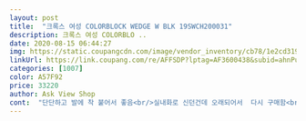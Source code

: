 ```yaml
---
layout: post 
title:  "크록스 여성 COLORBLOCK WEDGE W BLK 19SWCH200031" 
description: 크록스 여성 COLORBLO ..
date: 2020-08-15 06:44:27 
img: https://static.coupangcdn.com/image/vendor_inventory/cb78/1e2cd3199f5ffd9a2f3f9797cfaa678f251b8962a3597804d78a49876f39.jpg 
linkUrl: https://link.coupang.com/re/AFFSDP?lptag=AF3600438&subid=ahnPublicAsk&pageKey=42731180&itemId=154827153&vendorItemId=4709696862&traceid=V0-113-2c5ea5e7e9c965bb 
categories: [1007] 
color: A57F92 
price: 33220 
author: Ask View Shop 
cont:  "단단하고 발에 착 붙어서 좋음<br/>실내화로 신던건데 오래되어서  다시 구매함<br/>" 
---
```

